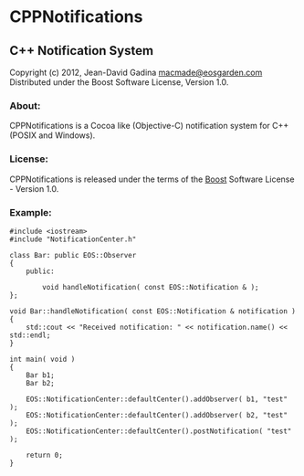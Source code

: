 CPPNotifications
================

C++ Notification System
-----------------------

Copyright (c) 2012, Jean-David Gadina <macmade@eosgarden.com>  
Distributed under the Boost Software License, Version 1.0.

### About:

CPPNotifications is a Cocoa like (Objective-C) notification system for C++ (POSIX and Windows).

### License:

CPPNotifications is released under the terms of the [Boost][1] Software License - Version 1.0.

[1]: http://www.boost.org/LICENSE_1_0.txt   "BOOST"

### Example:

    #include <iostream>
    #include "NotificationCenter.h"
    
    class Bar: public EOS::Observer
    {
        public:
            
            void handleNotification( const EOS::Notification & );
    };
    
    void Bar::handleNotification( const EOS::Notification & notification )
    {
        std::cout << "Received notification: " << notification.name() << std::endl;
    }
    
    int main( void )
    {
        Bar b1;
        Bar b2;
        
        EOS::NotificationCenter::defaultCenter().addObserver( b1, "test" );
        EOS::NotificationCenter::defaultCenter().addObserver( b2, "test" );
        EOS::NotificationCenter::defaultCenter().postNotification( "test" );
        
        return 0;
    }
